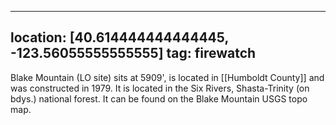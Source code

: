 
---
location: [40.614444444444445, -123.56055555555555]
tag: firewatch
---

Blake Mountain (LO site) sits at 5909', is located in [[Humboldt County]] and was constructed in 1979. It is located in the Six Rivers, Shasta-Trinity (on bdys.) national forest. It can be found on the Blake Mountain USGS topo map.
